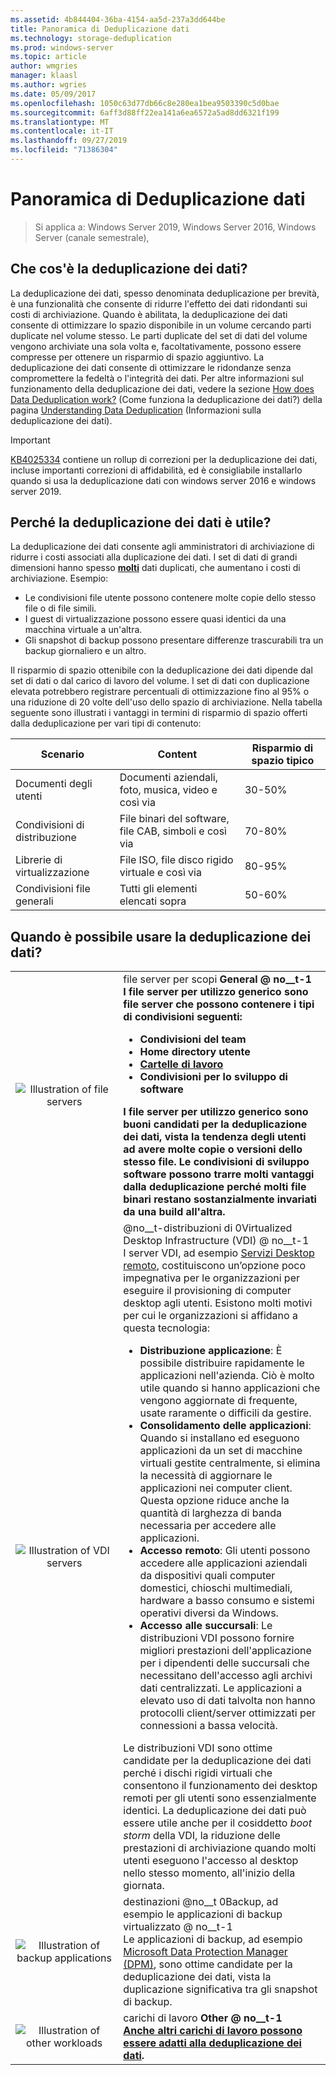 ```yaml
---
ms.assetid: 4b844404-36ba-4154-aa5d-237a3dd644be
title: Panoramica di Deduplicazione dati
ms.technology: storage-deduplication
ms.prod: windows-server
ms.topic: article
author: wmgries
manager: klaasl
ms.author: wgries
ms.date: 05/09/2017
ms.openlocfilehash: 1050c63d77db66c8e280ea1bea9503390c5d0bae
ms.sourcegitcommit: 6aff3d88ff22ea141a6ea6572a5ad8dd6321f199
ms.translationtype: MT
ms.contentlocale: it-IT
ms.lasthandoff: 09/27/2019
ms.locfileid: "71386304"
---
```

# <a name="data-deduplication-overview"></a>Panoramica di Deduplicazione dati

> Si applica a: Windows Server 2019, Windows Server 2016, Windows Server (canale semestrale), 

## <a name="what-is-dedup"></a>Che cos'è la deduplicazione dei dati?

La deduplicazione dei dati, spesso denominata deduplicazione per brevità, è una funzionalità che consente di ridurre l'effetto dei dati ridondanti sui costi di archiviazione. Quando è abilitata, la deduplicazione dei dati consente di ottimizzare lo spazio disponibile in un volume cercando parti duplicate nel volume stesso. Le parti duplicate del set di dati del volume vengono archiviate una sola volta e, facoltativamente, possono essere compresse per ottenere un risparmio di spazio aggiuntivo. La deduplicazione dei dati consente di ottimizzare le ridondanze senza compromettere la fedeltà o l'integrità dei dati. Per altre informazioni sul funzionamento della deduplicazione dei dati, vedere la sezione [How does Data Deduplication work?](understand.md#how-does-dedup-work) (Come funziona la deduplicazione dei dati?) della pagina [Understanding Data Deduplication](understand.md) (Informazioni sulla deduplicazione dei dati).

> [!Important]  
> [KB4025334](https://support.microsoft.com/kb/4025334) contiene un rollup di correzioni per la deduplicazione dei dati, incluse importanti correzioni di affidabilità, ed è consigliabile installarlo quando si usa la deduplicazione dati con windows server 2016 e windows server 2019.

## <a name="why-is-dedup-useful"></a>Perché la deduplicazione dei dati è utile?

La deduplicazione dei dati consente agli amministratori di archiviazione di ridurre i costi associati alla duplicazione dei dati. I set di dati di grandi dimensioni hanno spesso **<u>molti</u>** dati duplicati, che aumentano i costi di archiviazione. Esempio:

- Le condivisioni file utente possono contenere molte copie dello stesso file o di file simili.
- I guest di virtualizzazione possono essere quasi identici da una macchina virtuale a un'altra.
- Gli snapshot di backup possono presentare differenze trascurabili tra un backup giornaliero e un altro.

Il risparmio di spazio ottenibile con la deduplicazione dei dati dipende dal set di dati o dal carico di lavoro del volume. I set di dati con duplicazione elevata potrebbero registrare percentuali di ottimizzazione fino al 95% o una riduzione di 20 volte dell'uso dello spazio di archiviazione. Nella tabella seguente sono illustrati i vantaggi in termini di risparmio di spazio offerti dalla deduplicazione per vari tipi di contenuto:

| Scenario       | Content                                        | Risparmio di spazio tipico |
|----------------|------------------------------------------------|-----------------------|
| Documenti degli utenti | Documenti aziendali, foto, musica, video e così via  | 30-50%                |
| Condivisioni di distribuzione | File binari del software, file CAB, simboli e così via | 70-80%                |
| Librerie di virtualizzazione | File ISO, file disco rigido virtuale e così via  | 80-95%                |
| Condivisioni file generali | Tutti gli elementi elencati sopra                           | 50-60%                |

## <a id="when-can-dedup-be-used"></a>Quando è possibile usare la deduplicazione dei dati?  
<table>
    <tbody>
        <tr>
            <td style="text-align:center;min-width:150px;vertical-align:center;"><img src="media/overview-clustered-gpfs.png" alt="Illustration of file servers" /></td>
            <td style="vertical-align:top">file server per scopi 
                <b>General @ no__t-1<br />
I file server per utilizzo generico sono file server che possono contenere i tipi di condivisioni seguenti: <ul>
                    <li>Condivisioni del team</li>
                    <li>Home directory utente</li>
                    <li><a href="https://technet.microsoft.com/library/dn265974.aspx">Cartelle di lavoro</a></li>
                    <li>Condivisioni per lo sviluppo di software</li>
                </ul>
I file server per utilizzo generico sono buoni candidati per la deduplicazione dei dati, vista la tendenza degli utenti ad avere molte copie o versioni dello stesso file. Le condivisioni di sviluppo software possono trarre molti vantaggi dalla deduplicazione perché molti file binari restano sostanzialmente invariati da una build all'altra. 
            </td>
        </tr>
        <tr>
            <td style="text-align:center;min-width:150px;vertical-align:center;"><img src="media/overview-vdi.png" alt="Illustration of VDI servers" /></td>
            <td style="vertical-align:top">@no__t-distribuzioni di 0Virtualized Desktop Infrastructure (VDI) @ no__t-1<br />
I server VDI, ad esempio <a href="https://technet.microsoft.com/library/cc725560.aspx">Servizi Desktop remoto</a>, costituiscono un’opzione poco impegnativa per le organizzazioni per eseguire il provisioning di computer desktop agli utenti. Esistono molti motivi per cui le organizzazioni si affidano a questa tecnologia: <ul>
                    <li><b>Distribuzione applicazione</b>: È possibile distribuire rapidamente le applicazioni nell'azienda. Ciò è molto utile quando si hanno applicazioni che vengono aggiornate di frequente, usate raramente o difficili da gestire.</li>
                    <li><b>Consolidamento delle applicazioni</b>: Quando si installano ed eseguono applicazioni da un set di macchine virtuali gestite centralmente, si elimina la necessità di aggiornare le applicazioni nei computer client. Questa opzione riduce anche la quantità di larghezza di banda necessaria per accedere alle applicazioni.</li>
                    <li><b>Accesso remoto</b>: Gli utenti possono accedere alle applicazioni aziendali da dispositivi quali computer domestici, chioschi multimediali, hardware a basso consumo e sistemi operativi diversi da Windows.</li>
                    <li><b>Accesso alle succursali</b>: Le distribuzioni VDI possono fornire migliori prestazioni dell'applicazione per i dipendenti delle succursali che necessitano dell'accesso agli archivi dati centralizzati. Le applicazioni a elevato uso di dati talvolta non hanno protocolli client/server ottimizzati per connessioni a bassa velocità.</li>
                </ul>
Le distribuzioni VDI sono ottime candidate per la deduplicazione dei dati perché i dischi rigidi virtuali che consentono il funzionamento dei desktop remoti per gli utenti sono essenzialmente identici. La deduplicazione dei dati può essere utile anche per il cosiddetto <em>boot storm</em> della VDI, la riduzione delle prestazioni di archiviazione quando molti utenti eseguono l'accesso al desktop nello stesso momento, all'inizio della giornata.
            </td>
        </tr>
        <tr>
            <td style="text-align:center;min-width:150px;vertical-align:center;"><img src="media/overview-backup.png" alt="Illustration of backup applications" /></td>
            <td style="vertical-align:top">destinazioni @no__t 0Backup, ad esempio le applicazioni di backup virtualizzato @ no__t-1<br />
Le applicazioni di backup, ad esempio <a href="https://technet.microsoft.com/library/hh758173.aspx">Microsoft Data Protection Manager (DPM)</a>, sono ottime candidate per la deduplicazione dei dati, vista la duplicazione significativa tra gli snapshot di backup.
            </td>
        </tr>
        <tr>
            <td style="text-align:center;min-width:150px;vertical-align:center;"><img src="media/overview-other.png" alt="Illustration of other workloads" /></td>
            <td style="vertical-align:top">carichi di lavoro 
                <b>Other @ no__t-1<br />
                <a href="install-enable.md#enable-dedup-candidate-workloads" data-raw-source="[Other workloads may also be excellent candidates for Data Deduplication](install-enable.md#enable-dedup-candidate-workloads)">Anche altri carichi di lavoro possono essere adatti alla deduplicazione dei dati</a>.
            </td>
        </tr>
    </tbody>
</table>
